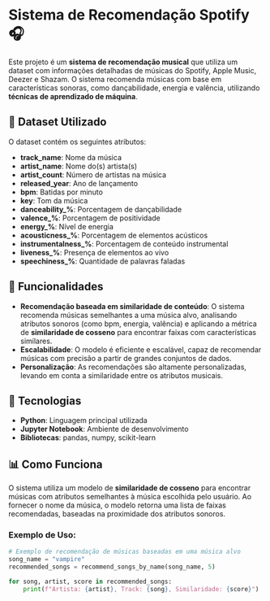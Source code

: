 # Sistema de Recomendação Spotify 🎧

Este projeto é um **sistema de recomendação musical** que utiliza um dataset com informações detalhadas de músicas do Spotify, Apple Music, Deezer e Shazam. O sistema recomenda músicas com base em características sonoras, como dançabilidade, energia e valência, utilizando **técnicas de aprendizado de máquina**.

## 📁 Dataset Utilizado

O dataset contém os seguintes atributos:

- **track_name**: Nome da música
- **artist_name**: Nome do(s) artista(s)
- **artist_count**: Número de artistas na música
- **released_year**: Ano de lançamento
- **bpm**: Batidas por minuto
- **key**: Tom da música
- **danceability_%**: Porcentagem de dançabilidade
- **valence_%**: Porcentagem de positividade
- **energy_%**: Nível de energia
- **acousticness_%**: Porcentagem de elementos acústicos
- **instrumentalness_%**: Porcentagem de conteúdo instrumental
- **liveness_%**: Presença de elementos ao vivo
- **speechiness_%**: Quantidade de palavras faladas

## 🚀 Funcionalidades

- **Recomendação baseada em similaridade de conteúdo**: O sistema recomenda músicas semelhantes a uma música alvo, analisando atributos sonoros (como bpm, energia, valência) e aplicando a métrica de **similaridade de cosseno** para encontrar faixas com características similares.
- **Escalabilidade**: O modelo é eficiente e escalável, capaz de recomendar músicas com precisão a partir de grandes conjuntos de dados.
- **Personalização**: As recomendações são altamente personalizadas, levando em conta a similaridade entre os atributos musicais.

## 🔧 Tecnologias

- **Python**: Linguagem principal utilizada
- **Jupyter Notebook**: Ambiente de desenvolvimento
- **Bibliotecas**: pandas, numpy, scikit-learn

## 📊 Como Funciona

O sistema utiliza um modelo de **similaridade de cosseno** para encontrar músicas com atributos semelhantes à música escolhida pelo usuário. Ao fornecer o nome da música, o modelo retorna uma lista de faixas recomendadas, baseadas na proximidade dos atributos sonoros.

### Exemplo de Uso:

```python
# Exemplo de recomendação de músicas baseadas em uma música alvo
song_name = "vampire"
recommended_songs = recommend_songs_by_name(song_name, 5)

for song, artist, score in recommended_songs:
    print(f"Artista: {artist}, Track: {song}, Similaridade: {score}")
